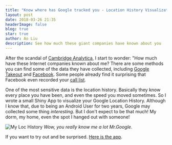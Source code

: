 ```yaml
---
title: "Know where has Google tracked you - Location History Visualization App"
layout: post
date: 2018-03-26 21:35
headerImage: false
blog: true
star: true
author: Ao Liu
description: See how much these giant companies have known about you
---
```


After the scandal of [Cambridge Analytica](https://www.nytimes.com/2018/03/19/technology/facebook-cambridge-analytica-explained.html), I start to wonder: "How much have these Internet companies known about me? There are some methods you can find some of the data they have collected, including [Google Takeout](https://takeout.google.com/) and [Facebook](https://www.facebook.com/help/302796099745838). Some people already find it surprising that Facebook even recorded your [call list](https://abcnews.go.com/Technology/download-call-list-facebook-access/story?id=54053309). 

One of the most sensitive data is the location history. Basically they know every place you have been, and even the speed you moved sometimes. So I wrote a small Shiny App to visualize your Google Location History. Although I know that, due to being an Android User for two years, Google may collected some thing *interesting*. But I don't expect to be that much! My dorm, my home, even the spot I hanged out with someone! 

![My Loc History](https://farm1.staticflickr.com/789/26194083607_9a63857e8f_o.png)
            *Wow, you really know me a lot Mr.Google.*

If you want to try out and be surprised. [Here is the app](https://austin-liu.shinyapps.io/google_location_privacy_app/).





